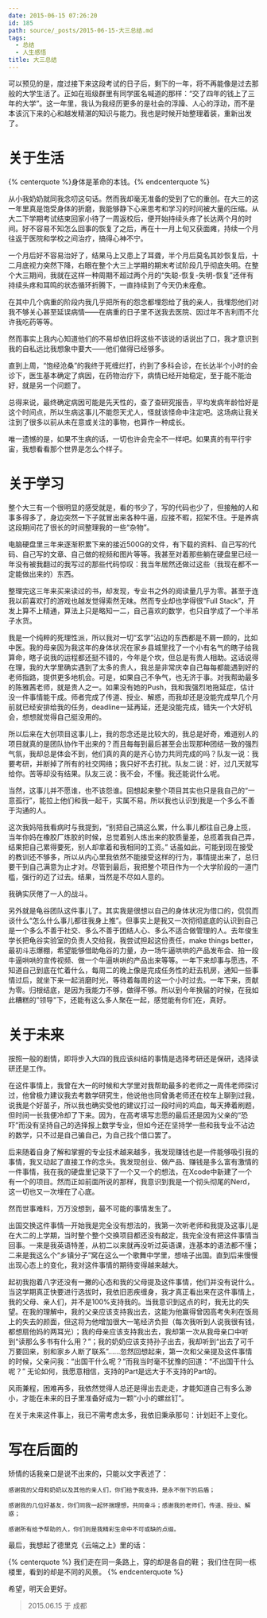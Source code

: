 ```yaml
---
date: 2015-06-15 07:26:20
id: 185
path: source/_posts/2015-06-15-大三总结.md
tags:
  - 总结
  - 人生感悟
title: 大三总结
---
```


可以预见的是，度过接下来这段考试的日子后，剩下的一年，将不再能像是过去那般的大学生活了。正如在班级群里有同学匿名喊道的那样：“交了四年的钱上了三年的大学”。这一年里，我认为我经历更多的是社会的浮躁、人心的浮动，而不是本该沉下来的心和越发精湛的知识与能力。我也是时候开始整理着装，重新出发了。

<!-- more -->

# 关于生活

{% centerquote %}身体是革命的本钱。{% endcenterquote %}

从小我奶奶就同我念叨这句话。然而我却毫无准备的受到了它的重创。在大三的这一年里真是饱受身体的折磨，我能够静下心来思考和学习的时间被大量的压缩。从大二下学期考试结束回家小待了一周返校后，便开始持续头疼了长达两个月的时间。好不容易不知怎么回事的恢复了之后，再在十一月上旬又获面瘫，持续一个月往返于医院和学校之间治疗，搞得心神不宁。

一个月后好不容易治好了，结果马上又患上了耳聋，半个月后莫名其妙恢复后，十二月底视力突然下降，右眼在整个大三上学期的期末考试阶段几乎彻底失明。在整个大三期间，我就在这样一种周期不超过两个月的“失聪-恢复-失明-恢复”还伴有持续头疼和耳鸣的状态循环折腾下，一直持续到了今天仍未痊愈。

在其中几个病重的阶段内我几乎把所有的怨念都埋怨给了我的亲人，我埋怨他们对我不够关心甚至延误病情——在病重的日子里不送我去医院、因过年不吉利而不允许我吃药等等。

然而事实上我内心知道他们的不易却依旧将这些不该说的话说出了口，我才意识到我的自私远比我想象中要大——他们做得已经够多。

直到上周，“饱经沧桑”的我终于死缠烂打，约到了多科会诊，在长达半个小时的会诊下，医生基本确定了病因，在药物治疗下，病情已经开始稳定，至于能不能治好，就是另一个问题了。

总得来说，最终确定病因可能是先天性的，查了查研究报告，平均发病年龄恰好是这个时间点，所以生病这事儿不能怨天尤人，怪就该怪命中注定吧。这场病让我关注到了很多以前从未在意或关注的事物，也算作一种成长。

唯一遗憾的是，如果不生病的话，一切也许会完全不一样吧。如果真的有平行宇宙，我想看看那个世界是怎么个样子。

# 关于学习

整个大三有一个很明显的感受就是，看的书少了，写的代码也少了，但接触的人和事多得多了，身边突然一下子就冒出来各种牛逼，应接不暇，招架不住。于是养病这段期间花了很长的时间整理我的一些“杂物”。

电脑硬盘里三年来逐渐积累下来的接近500G的文件，有下载的资料、自己写的代码、自己写的文章、自己做的视频和图片等等。我甚至对着那些躺在硬盘里已经一年没有被我翻过的我写过的那些代码惊叹：我当年居然还做过这些（我现在都不一定能做出来的）东西。

整理完这三年来买来读过的书，却发现，专业书之外的阅读量几乎为零。甚至于连我以前喜欢打的游戏也越发觉得索然无味。然而专业却也学得很“Full Stack”，开发上算不上精通，算法上只是略知一二，自己喜欢的数学，也只自学成了一个半吊子水货。

我是一个纯粹的死理性派，所以我对一切“玄学”沾边的东西都是不屑一顾的，比如中医。我的母亲因为我这年的身体状况在家乡县城里找了一个小有名气的瞎子给我算命，瞎子说我的运程都还挺不错的，今年是个坎，但总是有贵人相助。这话说得在理，我的大学里确实遇到了太多的贵人，我总是非常庆幸自己每每都能遇到好的老师指路，提供更多地机会。可是，如果自己不争气，也无济于事。对我帮助最多的陈雅茜老师，就是贵人之一。如果没有她的Push，我和我强烈地拖延症，估计没一件事情能干成。师者完成了传道、授业、解惑，而我却还是没能完成早几个月前就已经安排给我的任务，deadline一延再延，还是没能完成，错失一个大好机会，想想就觉得自己挺没用的。

所以后来在大创项目这事儿上，我的怨念还是比较大的，我总是好奇，难道别人的项目就真的是团队协作干出来的？而且每每到最后甚至会出现那种团结一致的强烈气氛，我却总是体会不到，他们真的真的是齐心协力共同完成的吗？队友一说：我要考研，并断掉了所有的社交网络；我只好不去打扰。队友二说：好，过几天就写给你。苦等却没有结果。队友三说：我不会，不懂。我还能说什么呢。

当然，这事儿并不愿谁，也不该怨谁。回想起来整个项目其实也只是我自己的“一意孤行”，能拉上他们和我一起干，实属不易。所以我也认识到我是一个多么不善于沟通的人。

这次我妈陪我看病时与我提到，“别把自己搞这么累，什么事儿都往自己身上揽，当年你妈在橡胶厂炼胶的时候，总觉着别人炼出来的胶质量差，总揽着我自己弄，结果把自己累得要死，别人却拿着和我相同的工资。” 话虽如此，可能到现在接受的教训还不够多，所以从内心里我依然不能接受这样的行为，事情提出来了，总归要干到自己满意为止才对。尽管到最后，我把整个项目作为一个大学阶段的一道门槛，强行的迈了过去。结果，当然是不尽如人意的。

我确实厌倦了一人的战斗。

另外就是龟谷团队这件事儿了。其实我是很想以自己的身体状况为借口的，侃侃而谈什么“怎么什么事儿都往我身上推”。但事实上是我又一次彻彻底底的认识到自己是一个多么不善于社交、多么不善于团结人心、多么不适合做管理的人。去年俊生学长把龟谷实验室的负责人交给我，我尝试担起这份责任，make things better，最初斗志爆棚，希望能够借助龟谷的力量，办一场牛逼哄哄的产品发布会、拍一段牛逼哄哄的宣传视频、做一个牛逼哄哄的产品出来等等。一年下来却事与愿违，不知道自己到底在忙着什么，每周二的晚上像是完成任务性的赶去机房，通知一些事情过后，就坐下来一起消磨时光，等待着每周的这一个小时过去。一年下来，贡献为零。归根结底，是因为我能力不够，做得不够。所以到今年换届的时候，在我如此糟糕的”领导"下，还能有这么多人聚在一起，感觉能有你们在，真好。

# 关于未来

按照一般的剧情，即将步入大四的我应该纠结的事情是选择考研还是保研，选择读研还是工作。

在这件事情上，我曾在大一的时候和大学里对我帮助最多的老师之一周伟老师探讨过，他曾极力建议我去考数学研究生，他说他也同曾勇老师还在校车上聊到过我，说我是个好苗子，所以我也确实受他的建议打过一段时间的鸡血，每天捧着刷题，但时间一长我便冷却了下来。因为，在高考填写志愿的最后还是因为父亲的“恐吓”而没有坚持自己的选择报上数学专业，但如今还在坚持学一些和我专业不沾边的数学，只不过是自己骗自己，为自己找个借口罢了。

后来随着自身了解和掌握的专业技术越来越多，我发现赚钱也是一件能够吸引我的事情，我又动起了直接工作的念头。我发现创业、做产品、赚钱是多么富有激情的一件事情，我在我的硬盘里记录下了一个又一个的想法，在Xcode中新建了一个有一个的项目。然而正如前面所说的那样，我意识到我是一个彻头彻尾的Nerd，这一切也又一次埋在了心底。

然而世事难料，万万没想到，最不可能的事情发生了。

出国交换这件事情一开始我是完全没有想法的，我第一次听老师和我提及这事儿是在大二的上学期，当时整个整个交换项目都还没有敲定，我完全没有把这件事情当回事。一来是我英语特差，从初二以来就再没听过英语课，连基本的语法都不懂；二来是我这么个“乡镇分子”窝在这么一个歌舞中学里，想啥子出国。直到后来慢慢出现心态上的变化，我对这件事情的期待变得越来越大。

起初我抱着八字还没有一撇的心态和我的父母提及这件事情，他们并没有说什么。当这学期真正快要进行选拔时，我依旧恶疾缠身，我才真正看出来在这件事情上，我的父母、亲人们，并不是100%支持我的。当我意识到这点的时，我无比的失望。在我的理解中，我的父亲应该支持我出去，这能为他赢得曾因高考失利在饭局上的失去的颜面，但这将为他增加很大一笔经济负担（每次我听到人说我很有钱，都想扇他妈的两耳光）；我的母亲应该支持我出去，我却第一次从我母亲口中听到“读那么多书有什么用？”；我的奶奶应该支持孙子出去，我却听到“出去了可千万要回来，别和家乡人断了联系”……忽然回想起来，第一次和父亲提及这件事情的时候，父亲问我：“出国干什么呢？”而我当时毫不犹豫的回道：“不出国干什么呢？” 无论如何，我愿意相信，支持的Part是远大于不支持的Part的。

风雨兼程，困难再多，我依然觉得人总还是得出去走走，才能知道自己有多么渺小，才能在未来的日子里准备好成为一颗“小小的螺丝钉”。

在关于未来这件事上，我已不需考虑太多，我依旧秉承那句：计划赶不上变化。

# 写在后面的

矫情的话我亲口是说不出来的，只能以文字表述了：

    感谢我的父母和奶奶以及其他的亲人们，你们给予我支持，是永不倒下的后盾；
    
    感谢我的几位好基友，你们同我一起怀揣理想，共同奋斗；感谢我的老师们，传道、授业、解惑；
    
    感谢所有给予帮助的人，你们则是我精彩生命中不可或缺的点缀。

最后，我想起了德里克《云端之上》里的话：

{% centerquote %}
我们走在同一条路上，穿的却是各自的鞋；
我们住在同一栋楼里，看到的却是不同的风景。
{% endcenterquote %}

希望，明天会更好。

> 2015.06.15 于 成都